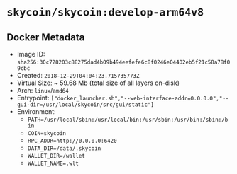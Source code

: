 # `skycoin/skycoin:develop-arm64v8`

## Docker Metadata

- Image ID: `sha256:30c728203c88275dad4b09b494eefefe6c8f0246e04402eb5f21c58a78f09cbc`
- Created: `2018-12-29T04:04:23.715735773Z`
- Virtual Size: ~ 59.68 Mb
    (total size of all layers on-disk)
- Arch: `linux`/`amd64`
- Entrypoint: `["docker_launcher.sh","--web-interface-addr=0.0.0.0","--gui-dir=/usr/local/skycoin/src/gui/static"]`
- Environment:
    - `PATH=/usr/local/sbin:/usr/local/bin:/usr/sbin:/usr/bin:/sbin:/bin`
    - `COIN=skycoin`
    - `RPC_ADDR=http://0.0.0.0:6420`
    - `DATA_DIR=/data/.skycoin`
    - `WALLET_DIR=/wallet`
    - `WALLET_NAME=.wlt`

